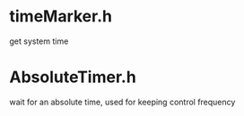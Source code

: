 # timeMarker.h
get system time

# AbsoluteTimer.h
wait for an absolute time, used for keeping control frequency